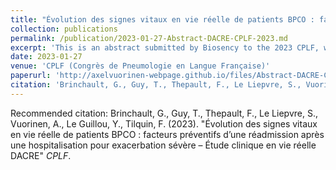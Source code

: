 ```yaml
---
title: "Évolution des signes vitaux en vie réelle de patients BPCO : facteurs préventifs d’une réadmission après une hospitalisation pour exacerbation sévère – Étude clinique en vie réelle DACRE"
collection: publications
permalink: /publication/2023-01-27-Abstract-DACRE-CPLF-2023.md
excerpt: 'This is an abstract submitted by Biosency to the 2023 CPLF, which led to the production of a poster for the conference. The abstract included part of the work I completed during my two-month second-year engineering internship.'
date: 2023-01-27
venue: 'CPLF (Congrès de Pneumologie en Langue Française)'
paperurl: 'http://axelvuorinen-webpage.github.io/files/Abstract-DACRE-CPLF-2023.pdf'
citation: 'Brinchault, G., Guy, T., Thepault, F., Le Liepvre, S., Vuorinen, A., Le Guillou, Y., Tilquin, F. (2023). &quot;Évolution des signes vitaux en vie réelle de patients BPCO : facteurs préventifs d’une réadmission après une hospitalisation pour exacerbation sévère – Étude clinique en vie réelle DACRE.&quot; <i>CPLF</i>.'
---
```


Recommended citation: Brinchault, G., Guy, T., Thepault, F., Le Liepvre, S., Vuorinen, A., Le Guillou, Y., Tilquin, F. (2023). "Évolution des signes vitaux en vie réelle de patients BPCO : facteurs préventifs d’une réadmission après une hospitalisation pour exacerbation sévère – Étude clinique en vie réelle DACRE" <i>CPLF</i>.
